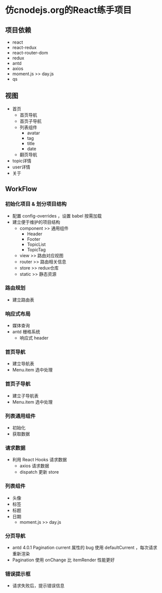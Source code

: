 # 仿cnodejs.org的React练手项目

## 项目依赖
- react
- react-redux
- react-router-dom
- redux
- antd
- axios
- moment.js >> day.js
- qs

## 视图
- 首页
    - 首页导航
    - 首页子导航
    - 列表组件
        - avatar
        - tag
        - title
        - date
    - 翻页导航
- topic详情
- user详情
- 关于

## WorkFlow

### 初始化项目 & 划分项目结构
- 配置 config-overrides ，设置 babel 按需加载
- 建立便于维护的项目结构
    - component >> 通用组件
        - Header
        - Footer
        - TopicList
        - TopicTag
    - view >> 路由对应视图
    - router >> 路由相关信息
    - store >> redux仓库
    - static >> 静态资源

### 路由规划
- 建立路由表

### 响应式布局
- 媒体查询
- antd 栅格系统
    - 响应式 header

### 首页导航
- 建立导航表
- Menu.item 选中处理

### 首页子导航
- 建立子导航表
- Menu.item 选中处理

### 列表通用组件
- 初始化
- 获取数据

### 请求数据
- 利用 React Hooks 请求数据
    - axios 请求数据
    - dispatch 更新 store

### 列表组件
- 头像
- 标签
- 标题
- 日期
    - moment.js >> day.js

### 分页导航
- antd 4.0.1 Pagination current 属性的 bug
    使用 defaultCurrent ，每次请求重新渲染
- Pagination 使用 onChange 比 itemRender 性能更好

### 错误提示框
- 请求失败后，提示错误信息